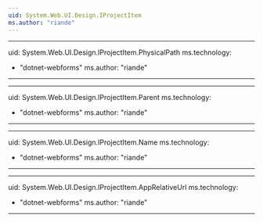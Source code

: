 ```yaml
---
uid: System.Web.UI.Design.IProjectItem
ms.author: "riande"
---
```


---
uid: System.Web.UI.Design.IProjectItem.PhysicalPath
ms.technology: 
  - "dotnet-webforms"
ms.author: "riande"
---

---
uid: System.Web.UI.Design.IProjectItem.Parent
ms.technology: 
  - "dotnet-webforms"
ms.author: "riande"
---

---
uid: System.Web.UI.Design.IProjectItem.Name
ms.technology: 
  - "dotnet-webforms"
ms.author: "riande"
---

---
uid: System.Web.UI.Design.IProjectItem.AppRelativeUrl
ms.technology: 
  - "dotnet-webforms"
ms.author: "riande"
---
